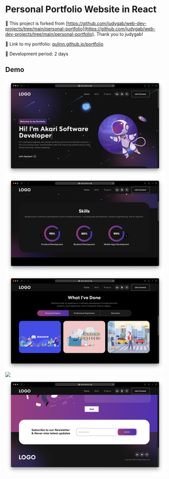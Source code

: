 # Personal Portfolio Website in React

:blossom: This project is forked from [https://github.com/judygab/web-dev-projects/tree/main/personal-portfolio](https://github.com/judygab/web-dev-projects/tree/main/personal-portfolio).
Thank you to judygab! 

:blossom: Link to my portfolio: [qulinn.github.io/portfolio](https://qulinn.github.io/portfolio)

:blossom: Development period: 2 days

## Demo 
<img src="demo/demo1.png">
<img src="demo/demo2.png">
<img src="demo/demo3.png">
<img src="demo/demo4.png">
<img src="demo/demo5.png">